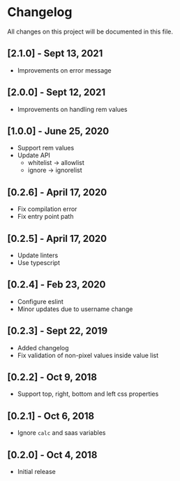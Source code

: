 # Changelog

All changes on this project will be documented in this file.

## [2.1.0] - Sept 13, 2021

- Improvements on error message

## [2.0.0] - Sept 12, 2021

- Improvements on handling rem values

## [1.0.0] - June 25, 2020

- Support rem values
- Update API
  - whitelist -> allowlist
  - ignore -> ignorelist

## [0.2.6] - April 17, 2020

- Fix compilation error
- Fix entry point path

## [0.2.5] - April 17, 2020

- Update linters
- Use typescript

## [0.2.4] - Feb 23, 2020

- Configure eslint
- Minor updates due to username change

## [0.2.3] - Sept 22, 2019

- Added changelog
- Fix validation of non-pixel values inside value list

## [0.2.2] - Oct 9, 2018

- Support top, right, bottom and left css properties

## [0.2.1] - Oct 6, 2018

- Ignore `calc` and saas variables

## [0.2.0] - Oct 4, 2018

- Initial release
